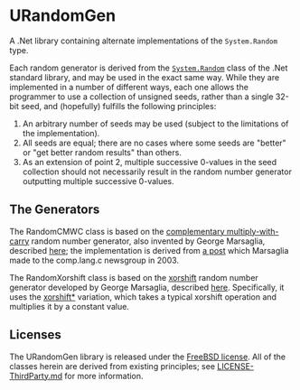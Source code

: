 ﻿URandomGen
==========

A .Net library containing alternate implementations of the `System.Random` type.

Each random generator is derived from the [`System.Random`](http://msdn.microsoft.com/en-us/library/system.random.aspx) class of the .Net standard library, and may be used in the exact same way. While they are implemented in a number of different ways, each one allows the programmer to use a collection of unsigned seeds, rather than a single 32-bit seed, and (hopefully) fulfills the following principles:

1. An arbitrary number of seeds may be used (subject to the limitations of the implementation).
2. All seeds are equal; there are no cases where some seeds are "better" or "get better random results" than others.
3. As an extension of point 2, multiple successive 0-values in the seed collection should not necessarily result in the random number generator outputting multiple successive 0-values.

The Generators
--------------
The RandomCMWC class is based on the [complementary multiply-with-carry](http://en.wikipedia.org/wiki/Multiply-with-carry) random number generator, also invented by George Marsaglia, described [here](http://digitalcommons.wayne.edu/cgi/viewcontent.cgi?article=1725&context=jmasm); the implementation is derived from [a post](https://groups.google.com/d/msg/comp.lang.C/qZFQgKRCQGg/rmPkaRHqxOMJ) which Marsaglia made to the comp.lang.c newsgroup in 2003.

The RandomXorshift class is based on the [xorshift](http://en.wikipedia.org/wiki/Xorshift) random number generator developed by George Marsaglia, described [here](http://www.jstatsoft.org/v08/i14/paper). Specifically, it uses the [xorshift*](http://en.wikipedia.org/wiki/Xorshift#Xorshift.2A) variation, which takes a typical xorshift operation and multiplies it by a constant value.

Licenses
--------

The URandomGen library is released under the [FreeBSD license](LICENSE.md). All of the classes herein are derived from existing principles; see [LICENSE-ThirdParty.md](LICENSE-ThirdParty.md) for more information.
